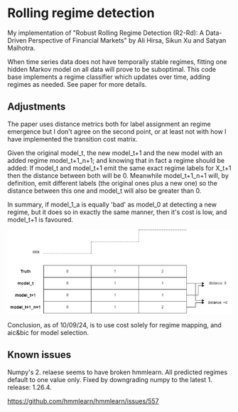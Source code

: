 # Rolling regime detection
My implementation of "Robust Rolling Regime Detection (R2-Rd): A Data-Driven Perspective of Financial Markets" by Ali Hirsa, Sikun Xu and Satyan Malhotra.

When time series data does not have temporally stable regimes, fitting one hidden Markov model on all data will prove to be suboptimal.
This code base implements a regime classifier which updates over time, adding regimes as needed.
See paper for more details.

## Adjustments
The paper uses distance metrics both for label assignment an regime emergence but I don't agree on the second point, or at least not with how I have implemented the transition cost matrix.

Given the original model_t, the new model_t+1 and the new model with an added regime model_t+1_n+1; and knowing that in fact a regime should be added:
If model_t and model_t+1 emit the same exact regime labels for X_t+1 then the distance between both will be 0. Meanwhile model_t+1_n+1 will, by definition, emit different labels (the original ones plus a new one) so the distance between this one and model_t will also be greater than 0.

In summary, if model_1_a is equally 'bad' as model_0 at detecting a new regime, but it does so in exactly the same manner, then it's cost is low, and model_t+1 is favoured.

![](distance_metric_flaw.png)


Conclusion, as of 10/09/24, is to use cost solely for regime mapping, and aic&bic for model selection.


## Known issues
Numpy's 2. relaese seems to have broken hmmlearn. All predicted regimes default to one value only.
Fixed by downgrading numpy to the latest 1. release: 1.26.4.

https://github.com/hmmlearn/hmmlearn/issues/557

